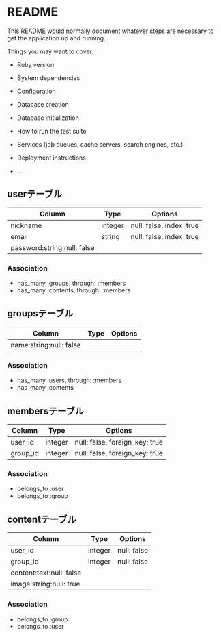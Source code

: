 # README

This README would normally document whatever steps are necessary to get the
application up and running.

Things you may want to cover:

* Ruby version

* System dependencies

* Configuration

* Database creation

* Database initialization

* How to run the test suite

* Services (job queues, cache servers, search engines, etc.)

* Deployment instructions

* ...

## userテーブル

|Column|Type|Options|
|------|----|-------|
|nickname|integer|null: false, index: true|
|email|string|null: false, index: true|
|password:string:null: false|

### Association
- has_many :groups, through: :members
- has_many :contents, through: :members


## groupsテーブル

|Column|Type|Options|
|------|----|-------|
|name:string:null: false|

### Association
- has_many :users, through: :members
- has_many :contents



## membersテーブル

|Column|Type|Options|
|------|----|-------|
|user_id|integer|null: false, foreign_key: true|
|group_id|integer|null: false, foreign_key: true|


### Association
- belongs_to :user
- belongs_to :group


## contentテーブル

|Column|Type|Options|
|------|----|-------|
|user_id|integer|null: false|
|group_id|integer|null: false|
|content:text:null: false|
|image:string:null: true|

### Association
- belongs_to :group
- belongs_to :user

